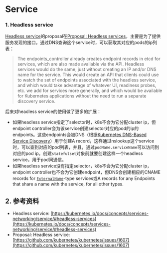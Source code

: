 # Service

### 1. Headless service

[Headless service](https://kubernetes.io/docs/concepts/services-networking/service/#headless-services)的proposal在[Proposal: Headless services](https://github.com/kubernetes/kubernetes/issues/1607)，主要是为了提供服务发现的接口，通过DNS查询这个service时，可以获取其对应的pods的ip列表：

> The endpoints_controller already creates endpoint records in etcd for services, which are also made available via the API. Headless services would do the same, just without creating an IP and/or DNS name for the service. This would create an API that clients could use to watch the set of endpoints associated with the headless service, and which would take advantage of whatever UI, readiness probes, etc. we add for services more generally, and which would be available for Kubernetes applications without the need to run a separate discovery service.

后来对headless service的使用做了更多的扩展：

* 如果headless service指定了selector时，k8s不会为它分配cluster ip，但endpoint controller会为该service创建selector对应的pod的ip的endpoints。这些endpoints会被DNS（根据[Kubernetes DNS-Based Service Discovery](https://github.com/kubernetes/dns/blob/master/docs/specification.md)）用于创建A record，这样通过nslookup这个service时，可以查到对应的pod列表，并且，通过`podName.serviceName`可以访问到对应的pod ip。创建`statefulset`对象前就要创建这样一个headless service，用于pod间通信。
* 如果headless service没有指定selector，k8s不会为它分配cluster ip，endpoint controller也不会为它创建endpoint，但DNS会创建相应的CNAME records for [`ExternalName`](https://kubernetes.io/docs/concepts/services-networking/service/#externalname)-type services或A records for any Endpoints that share a name with the service, for all other types.

## 2. 参考资料

* Headless service: [https://kubernetes.io/docs/concepts/services-networking/service/#headless-services](https://kubernetes.io/docs/concepts/services-networking/service/#headless-services)
* Proposal: Headless service: [https://github.com/kubernetes/kubernetes/issues/1607](https://github.com/kubernetes/kubernetes/issues/1607)